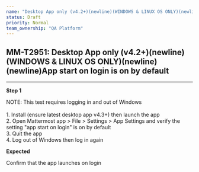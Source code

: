```yaml
---
name: "Desktop App only (v4.2+)(newline)(WINDOWS & LINUX OS ONLY)(newline)(newline)App start on login is on by default"
status: Draft
priority: Normal
team_ownership: "QA Platform"
---
```


## MM-T2951: Desktop App only (v4.2+)(newline)(WINDOWS & LINUX OS ONLY)(newline)(newline)App start on login is on by default

---

**Step 1**

NOTE: This test requires logging in and out of Windows\
\
1\. Install (ensure latest desktop app v4.3+) then launch the app\
2\. Open Mattermost app > File > Settings > App Settings and verify the setting "app start on login" is on by default\
3\. Quit the app\
4\. Log out of Windows then log in again

**Expected**

Confirm that the app launches on login
